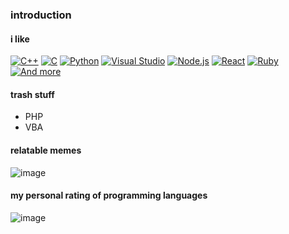 ### introduction

#### i like
[![C++](https://img.shields.io/static/v1?label=&message=C%2B%2B&color=1870d5&style=for-the-badge&logo=c%2B%2B&logoColor=white)](https://) [![C](https://img.shields.io/static/v1?label=&message=C&color=b5e1e3&style=for-the-badge&logo=c&logoColor=white)](https://) [![Python](https://img.shields.io/static/v1?label=&message=Python&color=1a1aff&style=for-the-badge&logo=python&logoColor=white)](https://) [![Visual Studio](https://img.shields.io/static/v1?label=&message=Visual+Studio&color=cc00cc&style=for-the-badge&logo=visual-studio&logoColor=white)](https://) [![Node.js](https://img.shields.io/static/v1?label=&message=Node.js&color=00ff00&style=for-the-badge&logo=node.js&logoColor=white)](https://) [![React](https://img.shields.io/static/v1?label=&message=React&color=66ccff&style=for-the-badge&logo=react&logoColor=white)](https://) [![Ruby](https://img.shields.io/static/v1?label=&message=Ruby&color=ff0000&style=for-the-badge&logo=ruby&logoColor=white)](https://) [![And more](https://img.shields.io/static/v1?label=&message=And+more&color=000000&style=for-the-badge)](https://)
#### trash stuff
- PHP
- VBA

#### relatable memes
![image](https://github.com/wrzxw/wrzxw/assets/116313580/63d2371e-146e-4570-8aba-9ba09d0cfb9e)

#### my personal rating of programming languages
![image](https://github.com/wrzxw/wrzxw/assets/116313580/42905d8c-9a22-428b-b150-f97560d15d34)
